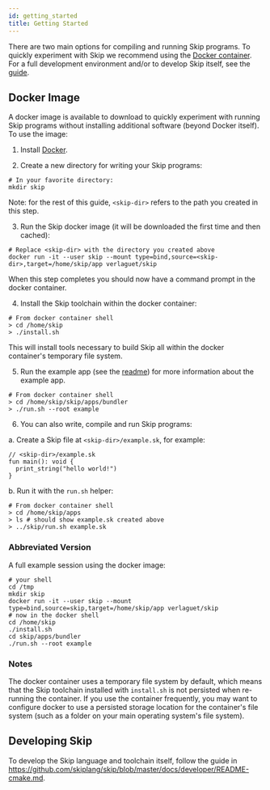 ```yaml
---
id: getting_started
title: Getting Started
---
```


There are two main options for compiling and running Skip programs. To quickly experiment with Skip we recommend using the [Docker container](#docker-image). For a full development environment and/or to develop Skip itself, see the [guide](#developing-skip).

## Docker Image

A docker image is available to download to quickly experiment with running Skip programs without installing additional software (beyond Docker itself). To use the image:

1. Install [Docker](https://www.docker.com/).

2. Create a new directory for writing your Skip programs:

```
# In your favorite directory:
mkdir skip
```

Note: for the rest of this guide, `<skip-dir>` refers to the path you created in this step.

3. Run the Skip docker image (it will be downloaded the first time and then cached):

```
# Replace <skip-dir> with the directory you created above
docker run -it --user skip --mount type=bind,source=<skip-dir>,target=/home/skip/app verlaguet/skip
```

When this step completes you should now have a command prompt in the docker container.

4. Install the Skip toolchain within the docker container:

```
# From docker container shell
> cd /home/skip
> ./install.sh
```

This will install tools necessary to build Skip all within the docker container's temporary file system.

5. Run the example app (see the [readme](https://github.com/skiplang/skip/blob/master/apps/bundler/README.md)) for more information about the example app.

```
# From docker container shell
> cd /home/skip/skip/apps/bundler
> ./run.sh --root example
```

6. You can also write, compile and run Skip programs:

a. Create a Skip file at `<skip-dir>/example.sk`, for example:

```
// <skip-dir>/example.sk
fun main(): void {
  print_string("hello world!")
}
```

b. Run it with the `run.sh` helper:

```
# From docker container shell
> cd /home/skip/apps
> ls # should show example.sk created above
> ../skip/run.sh example.sk
```

### Abbreviated Version

A full example session using the docker image:

```
# your shell
cd /tmp
mkdir skip
docker run -it --user skip --mount type=bind,source=skip,target=/home/skip/app verlaguet/skip
# now in the docker shell
cd /home/skip
./install.sh
cd skip/apps/bundler
./run.sh --root example
```

### Notes

The docker container uses a temporary file system by default, which means that the Skip toolchain installed with `install.sh` is not persisted when re-running the container. If you use the container frequently, you may want to configure docker to use a persisted storage location for the container's file system (such as a folder on your main operating system's file system).

## Developing Skip

To develop the Skip language and toolchain itself, follow the guide in https://github.com/skiplang/skip/blob/master/docs/developer/README-cmake.md.
